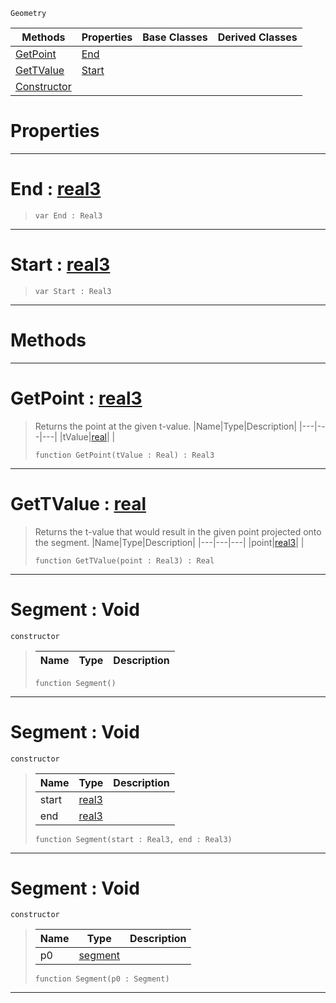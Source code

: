  `Geometry`

|Methods|Properties|Base Classes|Derived Classes|
|---|---|---|---|
|[ GetPoint](https://github.com/ArendDanielek/ZeroDocsTest/blob/master/code_reference/class_reference/segment.markdown#getpoint-zero-engine-doc)|[ End](https://github.com/ArendDanielek/ZeroDocsTest/blob/master/code_reference/class_reference/segment.markdown#end-zero-engine-document)| | |
|[ GetTValue](https://github.com/ArendDanielek/ZeroDocsTest/blob/master/code_reference/class_reference/segment.markdown#gettvalue-zero-engine-do)|[ Start](https://github.com/ArendDanielek/ZeroDocsTest/blob/master/code_reference/class_reference/segment.markdown#start-zero-engine-docume)| | |
|[ Constructor](https://github.com/ArendDanielek/ZeroDocsTest/blob/master/code_reference/class_reference/segment.markdown#segment-void)| | | |


 #  Properties


---  
 #  End : [real3](https://github.com/ArendDanielek/ZeroDocsTest/blob/master/code_reference/zilch_base_types/real3.markdown)

> 
> ``` lang=cpp, name=Zilch
> var End : Real3


---  
 #  Start : [real3](https://github.com/ArendDanielek/ZeroDocsTest/blob/master/code_reference/zilch_base_types/real3.markdown)

> 
> ``` lang=cpp, name=Zilch
> var Start : Real3


---  
 #  Methods


---  
 #  GetPoint : [real3](https://github.com/ArendDanielek/ZeroDocsTest/blob/master/code_reference/zilch_base_types/real3.markdown)

> Returns the point at the given t-value.
> |Name|Type|Description|
> |---|---|---|
> |tValue|[real](https://github.com/ArendDanielek/ZeroDocsTest/blob/master/code_reference/zilch_base_types/real.markdown)| |
> ``` lang=cpp, name=Zilch
> function GetPoint(tValue : Real) : Real3
> ``` 


---  
 #  GetTValue : [real](https://github.com/ArendDanielek/ZeroDocsTest/blob/master/code_reference/zilch_base_types/real.markdown)

> Returns the t-value that would result in the given point projected onto the segment.
> |Name|Type|Description|
> |---|---|---|
> |point|[real3](https://github.com/ArendDanielek/ZeroDocsTest/blob/master/code_reference/zilch_base_types/real3.markdown)| |
> ``` lang=cpp, name=Zilch
> function GetTValue(point : Real3) : Real
> ``` 


---  
 #  Segment : Void

 `constructor`

> 
> |Name|Type|Description|
> |---|---|---|
> ``` lang=cpp, name=Zilch
> function Segment()
> ``` 


---  
 #  Segment : Void

 `constructor`

> 
> |Name|Type|Description|
> |---|---|---|
> |start|[real3](https://github.com/ArendDanielek/ZeroDocsTest/blob/master/code_reference/zilch_base_types/real3.markdown)| |
> |end|[real3](https://github.com/ArendDanielek/ZeroDocsTest/blob/master/code_reference/zilch_base_types/real3.markdown)| |
> ``` lang=cpp, name=Zilch
> function Segment(start : Real3, end : Real3)
> ``` 


---  
 #  Segment : Void

 `constructor`

> 
> |Name|Type|Description|
> |---|---|---|
> |p0|[segment](https://github.com/ArendDanielek/ZeroDocsTest/blob/master/code_reference/class_reference/segment.markdown)| |
> ``` lang=cpp, name=Zilch
> function Segment(p0 : Segment)
> ``` 


---  
 
  
  
  
  
  
  
  

 